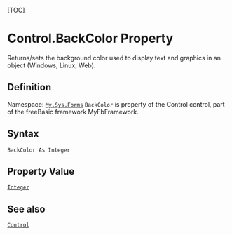 [TOC]
# Control.BackColor Property
Returns/sets the background color used to display text and graphics in an object (Windows, Linux, Web).
## Definition
Namespace: [`My.Sys.Forms`](My.Sys.Forms.md)
`BackColor` is property of the Control control, part of the freeBasic framework MyFbFramework.
## Syntax
```freeBasic
BackColor As Integer
```
## Property Value
[`Integer`]("https://www.freebasic.net/wiki/KeyPgInteger")
## See also
[`Control`](Control.md)
